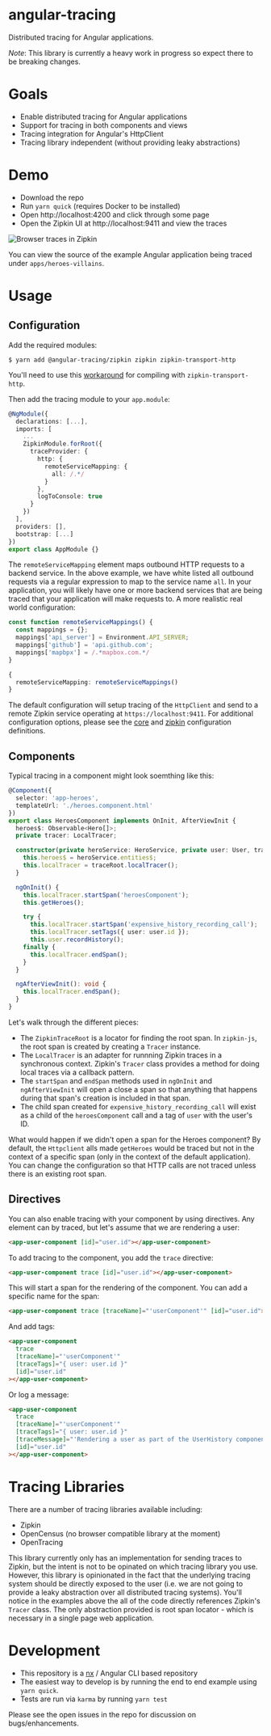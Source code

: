 # angular-tracing

Distributed tracing for Angular applications.

_Note_: This library is currently a heavy work in progress so expect there to be breaking changes.

# Goals

- Enable distributed tracing for Angular applications
- Support for tracing in both components and views
- Tracing integration for Angular's HttpClient
- Tracing library independent (without providing leaky abstractions)

# Demo

- Download the repo
- Run `yarn quick` (requires Docker to be installed)
- Open http://localhost:4200 and click through some page
- Open the Zipkin UI at http://localhost:9411 and view the traces

![Browser traces in Zipkin](https://user-images.githubusercontent.com/131389/49890350-b67a8680-fdf8-11e8-97ac-9d2c815621ec.png)

You can view the source of the example Angular application being traced under `apps/heroes-villains`.

# Usage

## Configuration

Add the required modules:

```console
$ yarn add @angular-tracing/zipkin zipkin zipkin-transport-http
```

You'll need to use this [workaround](https://github.com/openzipkin/zipkin-js#typescript) for compiling with `zipkin-transport-http`.

Then add the tracing module to your `app.module`:

```typescript
@NgModule({
  declarations: [...],
  imports: [
    ...
    ZipkinModule.forRoot({
      traceProvider: {
        http: {
          remoteServiceMapping: {
            all: /.*/
          }
        },
        logToConsole: true
      }
    })
  ],
  providers: [],
  bootstrap: [...]
})
export class AppModule {}
```

The `remoteServiceMapping` element maps outbound HTTP requests to a backend service. In the above example, we have white listed all outbound requests via a regular expression to map to the service name `all`. In your application, you will likely have one or more backend services that are being traced that your application will make requests to. A more realistic real world configuration:

```typescript
const function remoteServiceMappings() {
  const mappings = {};
  mappings['api_server'] = Environment.API_SERVER;
  mappings['github'] = 'api.github.com';
  mappings['mapbpx'] = /.*mapbox.com.*/
}

{
  remoteServiceMapping: remoteServiceMappings()
}
```

The default configuration will setup tracing of the `HttpClient` and send to a remote Zipkin service operating at `https://localhost:9411`. For additional configuration options, please see the [core](https://github.com/ewhauser/angular-tracing) and [zipkin](https://github.com/ewhauser/angular-tracing) configuration definitions.

## Components

Typical tracing in a component might look soemthing like this:

```typescript
@Component({
  selector: 'app-heroes',
  templateUrl: './heroes.component.html'
})
export class HeroesComponent implements OnInit, AfterViewInit {
  heroes$: Observable<Hero[]>;
  private tracer: LocalTracer;

  constructor(private heroService: HeroService, private user: User, traceRoot: ZipkinTraceRoot) {
    this.heroes$ = heroService.entities$;
    this.localTracer = traceRoot.localTracer();
  }

  ngOnInit() {
    this.localTracer.startSpan('heroesComponent');
    this.getHeroes();

    try {
      this.localTracer.startSpan('expensive_history_recording_call');
      this.localTracer.setTags({ user: user.id });
      this.user.recordHistory();
    finally {
      this.localTracer.endSpan();
    }
  }

  ngAfterViewInit(): void {
    this.localTracer.endSpan();
  }
}
```

Let's walk through the different pieces:

- The `ZipkinTraceRoot` is a locator for finding the root span. In `zipkin-js`, the root span is created by creating a `Tracer` instance.
- The `LocalTracer` is an adapter for runnning Zipkin traces in a synchronous context. Zipkin's `Tracer` class provides a method for doing local traces via a callback pattern.
- The `startSpan` and `endSpan` methods used in `ngOnInit` and `ngAfterViewInit` will open a close a span so that anything that happens during that span's creation is included in that span.
- The child span created for `expensive_history_recording_call` will exist as a child of the `heroesComponent` call and a tag of `user` with the user's ID.

What would happen if we didn't open a span for the Heroes component? By default, the `Httpclient` alls made `getHeroes` would be traced but not in the context of a specific span (only in the context of the default application). You can change the configuration so that HTTP calls are not traced unless there is an existing root span.

## Directives

You can also enable tracing with your component by using directives. Any element can by traced, but let's assume that we are rendering a user:

```html
<app-user-component [id]="user.id"></app-user-component>
```

To add tracing to the component, you add the `trace` directive:

```html
<app-user-component trace [id]="user.id"></app-user-component>
```

This will start a span for the rendering of the component. You can add a specific name for the span:

```html
<app-user-component trace [traceName]="'userComponent'" [id]="user.id"></app-user-component>
```

And add tags:

```html
<app-user-component
  trace
  [traceName]="'userComponent'"
  [traceTags]="{ user: user.id }"
  [id]="user.id"
></app-user-component>
```

Or log a message:

```html
<app-user-component
  trace
  [traceName]="'userComponent'"
  [traceTags]="{ user: user.id }"
  [traceMessage]="'Rendering a user as part of the UserHistory component'"
  [id]="user.id"
></app-user-component>
```

# Tracing Libraries

There are a number of tracing libraries available including:

- Zipkin
- OpenCensus (no browser compatible library at the moment)
- OpenTracing

This library currently only has an implementation for sending traces to Zipkin, but the intent is not to be opinated on which tracing library you use. However, this library is opinionated in the fact that the underlying tracing system should be directly exposed to the user (i.e. we are not going to provide a leaky abstraction over all distributed tracing systems). You'll notice in the examples above the all of the code directly references Zipkin's `Tracer` class. The only abstraction provided is
root span locator - which is necessary in a single page web application.

# Development

- This repository is a [nx](https://nrwl.io/nx) / Angular CLI based repository
- The easiest way to develop is by running the end to end example using `yarn quick`.
- Tests are run via `karma` by running `yarn test`

Please see the open issues in the repo for discussion on bugs/enhancements.

